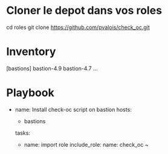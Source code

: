 Cloner le depot dans vos roles
==============================

cd roles
git clone https://github.com/pvalois/check_oc.git

Inventory
=========
[bastions]
bastion-4.9
bastion-4.7
...

Playbook
=========

- name: Install check-oc script on bastion
  hosts:
    - bastions

  tasks:

    - name: import role
      include_role:
        name: check_oc
~                        
